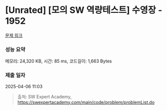 # [Unrated] [모의 SW 역량테스트] 수영장 - 1952 

[문제 링크](https://swexpertacademy.com/main/code/problem/problemDetail.do?contestProbId=AV5PpFQaAQMDFAUq) 

### 성능 요약

메모리: 24,320 KB, 시간: 85 ms, 코드길이: 1,663 Bytes

### 제출 일자

2025-04-06 11:03



> 출처: SW Expert Academy, https://swexpertacademy.com/main/code/problem/problemList.do
